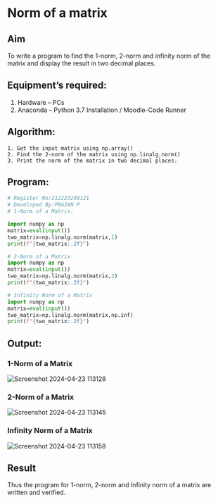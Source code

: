 # Norm of a matrix
## Aim
To write a program to find the 1-norm, 2-norm and infinity norm of the matrix and display the result in two decimal places.
## Equipment’s required:
1.	Hardware – PCs
2.	Anaconda – Python 3.7 Installation / Moodle-Code Runner
## Algorithm:
	1. Get the input matrix using np.array()   
    2. Find the 2-norm of the matrix using np.linalg.norm()
	3. Print the norm of the matrix in two decimal places.
## Program:
```Python
# Register No:212223240121
# Developed By:PRAJAN P
# 1-Norm of a Matrix:

import numpy as np
matrix=eval(input())
two_matrix=np.linalg.norm(matrix,1)
print(f"{two_matrix:.2f}")

# 2-Norm of a Matrix
import numpy as np
matrix=eval(input())
two_matrix=np.linalg.norm(matrix,2)
print(f"{two_matrix:.2f}")

# Infinity Norm of a Matrix
import numpy as np
matrix=eval(input())
two_matrix=np.linalg.norm(matrix,np.inf)
print(f"{two_matrix:.2f}")

```
## Output:
### 1-Norm of a Matrix
![Screenshot 2024-04-23 113128](https://github.com/PRAJAN-23013995/Norm-of-a-matrix/assets/150313345/2cf3237d-88ca-421e-9577-1ba8776f2512)

### 2-Norm of a Matrix
![Screenshot 2024-04-23 113145](https://github.com/PRAJAN-23013995/Norm-of-a-matrix/assets/150313345/1cfe42bd-da95-40cc-b243-671c2d15b3be)

### Infinity Norm of a Matrix
![Screenshot 2024-04-23 113158](https://github.com/PRAJAN-23013995/Norm-of-a-matrix/assets/150313345/4065dd96-cfe4-447f-b810-2a570df55793)

## Result
Thus the program for 1-norm, 2-norm and Infinity norm of a matrix are written and verified.
